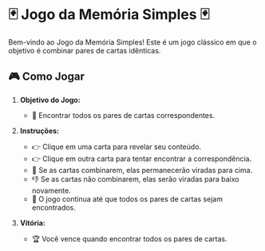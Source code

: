 # 🃏 Jogo da Memória Simples 🃏

Bem-vindo ao Jogo da Memória Simples! Este é um jogo clássico em que o objetivo é combinar pares de cartas idênticas.

## 🎮 Como Jogar

1. **Objetivo do Jogo:**
   - 🤔 Encontrar todos os pares de cartas correspondentes.

2. **Instruções:**
   - 👉 Clique em uma carta para revelar seu conteúdo.
   - 👉 Clique em outra carta para tentar encontrar a correspondência.
   - 🔄 Se as cartas combinarem, elas permanecerão viradas para cima.
   - 👎 Se as cartas não combinarem, elas serão viradas para baixo novamente.
   - 🔄 O jogo continua até que todos os pares de cartas sejam encontrados.

3. **Vitória:**
   - 🏆 Você vence quando encontrar todos os pares de cartas.
